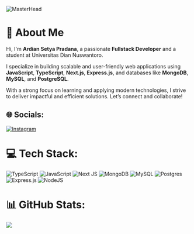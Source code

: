 ![MasterHead](https://images-wixmp-ed30a86b8c4ca887773594c2.wixmp.com/f/14a73906-d848-4c65-bec7-bf883d247a46/dfjz0xn-0468ad3a-d3b2-45d9-8cd6-0333676c8b88.gif?token=eyJ0eXAiOiJKV1QiLCJhbGciOiJIUzI1NiJ9.eyJzdWIiOiJ1cm46YXBwOjdlMGQxODg5ODIyNjQzNzNhNWYwZDQxNWVhMGQyNmUwIiwiaXNzIjoidXJuOmFwcDo3ZTBkMTg4OTgyMjY0MzczYTVmMGQ0MTVlYTBkMjZlMCIsIm9iaiI6W1t7InBhdGgiOiJcL2ZcLzE0YTczOTA2LWQ4NDgtNGM2NS1iZWM3LWJmODgzZDI0N2E0NlwvZGZqejB4bi0wNDY4YWQzYS1kM2IyLTQ1ZDktOGNkNi0wMzMzNjc2YzhiODguZ2lmIn1dXSwiYXVkIjpbInVybjpzZXJ2aWNlOmZpbGUuZG93bmxvYWQiXX0.-CR_VGrJFRY9KrVMBUBdotdOSHKoFovi1HNpawfEZ-c)


# 🌟 About Me  
Hi, I'm **Ardian Setya Pradana**, a passionate **Fullstack Developer** and a student at Universitas Dian Nuswantoro.  

I specialize in building scalable and user-friendly web applications using **JavaScript**, **TypeScript**, **Next.js**, **Express.js**, and databases like **MongoDB**, **MySQL**, and **PostgreSQL**.  

With a strong focus on learning and applying modern technologies, I strive to deliver impactful and efficient solutions. Let’s connect and collaborate!  

## 🌐 Socials:
[![Instagram](https://img.shields.io/badge/Instagram-%23E4405F.svg?logo=Instagram&logoColor=white)](https://instagram.com/@ardiian) 

# 💻 Tech Stack:
![TypeScript](https://img.shields.io/badge/typescript-%23007ACC.svg?style=for-the-badge&logo=typescript&logoColor=white) ![JavaScript](https://img.shields.io/badge/javascript-%23323330.svg?style=for-the-badge&logo=javascript&logoColor=%23F7DF1E) ![Next JS](https://img.shields.io/badge/Next-black?style=for-the-badge&logo=next.js&logoColor=white) ![MongoDB](https://img.shields.io/badge/MongoDB-%234ea94b.svg?style=for-the-badge&logo=mongodb&logoColor=white) ![MySQL](https://img.shields.io/badge/mysql-4479A1.svg?style=for-the-badge&logo=mysql&logoColor=white) ![Postgres](https://img.shields.io/badge/postgres-%23316192.svg?style=for-the-badge&logo=postgresql&logoColor=white) ![Express.js](https://img.shields.io/badge/express.js-%23404d59.svg?style=for-the-badge&logo=express&logoColor=%2361DAFB) ![NodeJS](https://img.shields.io/badge/node.js-6DA55F?style=for-the-badge&logo=node.js&logoColor=white)
# 📊 GitHub Stats:
![](https://github-readme-stats.vercel.app/api?username=Ardiansetya&theme=dark&hide_border=false&include_all_commits=true&count_private=true)<br/>


<!-- Proudly created with GPRM ( https://gprm.itsvg.in ) -->
